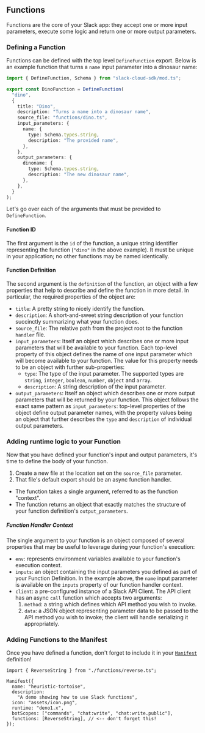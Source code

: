 ## Functions

Functions are the core of your Slack app: they accept one or more input parameters, execute some logic and return one or more output parameters. 

### Defining a Function

Functions can be defined with the top level `DefineFunction` export. Below is an example function that turns a `name` input parameter into a dinosaur name:

```ts
import { DefineFunction, Schema } from "slack-cloud-sdk/mod.ts";

export const DinoFunction = DefineFunction(
  "dino",
  {
    title: "Dino",
    description: "Turns a name into a dinosaur name",
    source_file: "functions/dino.ts",
    input_parameters: {
      name: {
        type: Schema.types.string,
        description: "The provided name",
      },
    },
    output_parameters: {
      dinoname: {
        type: Schema.types.string,
        description: "The new dinosaur name",
      },
    },
  }
);
```

Let's go over each of the arguments that must be provided to `DefineFunction`.

#### Function ID

The first argument is the `id` of the function, a unique string identifier representing the function (`"dino"` in the above example). It must be unique in your application; no other functions may be named identically.

#### Function Definition

The second argument is the `definition` of the function, an object with a few properties that help to describe and define the function in more detail. In particular, the required properties of the object are:

- `title`: A pretty string to nicely identify the function.
- `description`: A short-and-sweet string description of your function succinctly summarizing what your function does.
- `source_file`: The relative path from the project root to the function `handler` file.
- `input_parameters`: Itself an object which describes one or more input parameters that will be available to your function. Each top-level property of this object defines the name of one input parameter which will become available to your function. The value for this property needs to be an object with further sub-properties:
  - `type`: The type of the input parameter. The supported types are `string`, `integer`, `boolean`, `number`, `object` and `array`.
  - `description`: A string description of the input parameter.
- `output_parameters`: Itself an object which describes one or more output parameters that will be returned by your function. This object follows the exact same pattern as `input_parameters`: top-level properties of the object define output parameter names, with the property values being an object that further describes the `type` and `description` of individual output parameters.

### Adding runtime logic to your Function
Now that you have defined your function's input and output parameters, it's time to define the body of your function.

1. Create a new file at the location set on the `source_file` parameter.
2. That file's default export should be an async function handler.
  - The function takes a single argument, referred to as the function "context".
  - The function returns an object that exactly matches the structure of your function definition's `output_parameters`.
##### Function Handler Context

The single argument to your function is an object composed of several properties that may be useful to leverage during your function's execution:

- `env`: represents environment variables available to your function's execution context.
- `inputs`: an object containing the input parameters you defined as part of your Function Definition. In the example above, the `name` input parameter is available on the `inputs` property of our function handler context.
- `client`: a pre-configured instance of a Slack API Client. The API client has an async `call` function which accepts two arguments:
  1. `method`: a string which defines which API method you wish to invoke.
  2. `data`: a JSON object representing parameter data to be passed to the API method you wish to invoke; the client will handle serializing it appropriately.

### Adding Functions to the Manifest

Once you have defined a function, don't forget to include it in your [`Manifest`][manifest] definition!

    import { ReverseString } from "./functions/reverse.ts";

    Manifest({
      name: "heuristic-tortoise",
      description:
        "A demo showing how to use Slack functions",
      icon: "assets/icon.png",
      runtime: "deno1.x",
      botScopes: ["commands", "chat:write", "chat:write.public"],
      functions: [ReverseString], // <-- don't forget this!
    });

[manifest]: ./manifest.md
